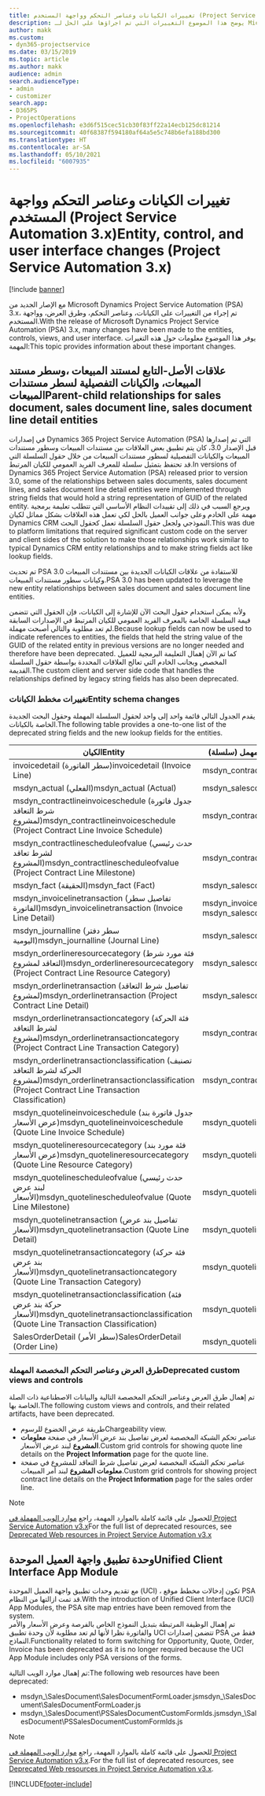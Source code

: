 ```yaml
---
title: تغييرات الكيانات وعناصر التحكم وواجهة المستخدم (Project Service Automation 3.x)
description: يوضح هذا الموضوع التغييرات التي تم اجراؤها علي الحل لـ Microsoft Dynamics Project Service Automation 3.x.
author: makk
ms.custom:
- dyn365-projectservice
ms.date: 03/15/2019
ms.topic: article
ms.author: makk
audience: admin
search.audienceType:
- admin
- customizer
search.app:
- D365PS
- ProjectOperations
ms.openlocfilehash: e3d6f515cec51cb30f83ff22a14ecb125dc81214
ms.sourcegitcommit: 40f68387f594180af64a5e5c748b6efa188bd300
ms.translationtype: HT
ms.contentlocale: ar-SA
ms.lasthandoff: 05/10/2021
ms.locfileid: "6007935"
---
```

# <a name="entity-control-and-user-interface-changes-project-service-automation-3x"></a><span data-ttu-id="8def9-103">تغييرات الكيانات وعناصر التحكم وواجهة المستخدم (Project Service Automation 3.x)</span><span class="sxs-lookup"><span data-stu-id="8def9-103">Entity, control, and user interface changes (Project Service Automation 3.x)</span></span>

[!include [banner](../../includes/psa-now-project-operations.md)]


<span data-ttu-id="8def9-104">مع الإصار الجديد من Microsoft Dynamics Project Service Automation (PSA) 3.x، تم إجراء من التغييرات على الكيانات، وعناصر التحكم، وطرق العرض، وواجهة المستخدم.</span><span class="sxs-lookup"><span data-stu-id="8def9-104">With the release of Microsoft Dynamics Project Service Automation (PSA) 3.x, many changes have been made to the entities, controls, views, and user interface.</span></span> <span data-ttu-id="8def9-105">يوفر هذا الموضوع معلومات حول هذه التغيرات المهمة:</span><span class="sxs-lookup"><span data-stu-id="8def9-105">This topic provides information about these important changes.</span></span>

## <a name="parent-child-relationships-for-sales-document-sales-document-line-sales-document-line-detail-entities"></a><span data-ttu-id="8def9-106">علاقات الأصل-التابع لمستند المبيعات ،وسطر مستند المبيعات، والكيانات التفصيلية لسطر مستندات المبيعات</span><span class="sxs-lookup"><span data-stu-id="8def9-106">Parent-child relationships for sales document, sales document line, sales document line detail entities</span></span>
<span data-ttu-id="8def9-107">في إصدارات Dynamics 365 Project Service Automation (PSA) التي تم إصدارها قبل الإصدار 3.0، كان يتم تطبيق بعض العلاقات بين مستندات المبيعات وسطور مستندات المبيعات والكيانات التفصيلية لسطور مستندات المبيعات من خلال حقول السلسلة التي قد تحتفظ بتمثيل سلسلة للمعرف الفريد العمومي للكيان المرتبط.</span><span class="sxs-lookup"><span data-stu-id="8def9-107">In versions of Dynamics 365 Project Service Automation (PSA) released prior to version 3.0, some of the relationships between sales documents, sales document lines, and sales document line detail entities were implemented through string fields that would hold a string representation of GUID of the related entity.</span></span> <span data-ttu-id="8def9-108">ويرجع السبب في ذلك إلى تقييدات النظام الأساسي التي تتطلب تعليمة برمجية مهمة على الخادم وعلى جوانب العميل بالحل لكي تعمل هذه العلاقات بشكل مماثل لكيان Dynamics CRM النموذجي ولجعل حقول السلسلة تعمل كحقول البحث.</span><span class="sxs-lookup"><span data-stu-id="8def9-108">This was due to platform limitations that required significant custom code on the server and client sides of the solution to make those relationships work similar to typical Dynamics CRM entity relationships and to make string fields act like lookup fields.</span></span>

<span data-ttu-id="8def9-109">تم تحديث PSA 3.0 للاستفادة من علاقات الكيانات الجديدة بين مستندات المبيعات وكيانات سطور مستندات المبيعات.</span><span class="sxs-lookup"><span data-stu-id="8def9-109">PSA 3.0 has been updated to leverage the new entity relationships between sales document and sales document line entities.</span></span>

<span data-ttu-id="8def9-110">ولأنه يمكن استخدام حقول البحث الآن للإشارة إلى الكيانات، فإن الحقول التي تتضمن قيمة السلسلة الخاصة بالمعرف الفريد العمومي للكيان المرتبط في الإصدارات السابقة لم تعد مطلوبة والتالي أصبحت مهملة.</span><span class="sxs-lookup"><span data-stu-id="8def9-110">Because lookup fields can now be used to indicate references to entities, the fields that held the string value of the GUID of the related entity in previous versions are no longer needed and therefore have been deprecated.</span></span> <span data-ttu-id="8def9-111">كما تم الآن إهمال التعليمة البرمجية للعميل المخصص وبجانب الخادم التي تعالج العلاقات المحددة بواسطة حقول السلسلة القديمة.</span><span class="sxs-lookup"><span data-stu-id="8def9-111">The custom client and server side code that handles the relationships defined by legacy string fields has also been deprecated.</span></span>

### <a name="entity-schema-changes"></a><span data-ttu-id="8def9-112">تغييرات مخطط الكيانات</span><span class="sxs-lookup"><span data-stu-id="8def9-112">Entity schema changes</span></span>
<span data-ttu-id="8def9-113">يقدم الجدول التالي قائمة واحد إلى واحد لحقول السلسلة المهملة وحقول البحث الجديدة الخاصة بالكيانات.</span><span class="sxs-lookup"><span data-stu-id="8def9-113">The following table provides a one-to-one list of the deprecated string fields and the new lookup fields for the entities.</span></span> 

 <span data-ttu-id="8def9-114">الكيان</span><span class="sxs-lookup"><span data-stu-id="8def9-114">Entity</span></span> |   <span data-ttu-id="8def9-115">الحقل المهمل (سلسلة)</span><span class="sxs-lookup"><span data-stu-id="8def9-115">Deprecated field (String)</span></span> | <span data-ttu-id="8def9-116">الحقل الجديد (بحث)</span><span class="sxs-lookup"><span data-stu-id="8def9-116">New field (Lookup)</span></span>
--- | --- | ---
<span data-ttu-id="8def9-117">invoicedetail (سطر الفاتورة)</span><span class="sxs-lookup"><span data-stu-id="8def9-117">invoicedetail (Invoice Line)</span></span> |  <span data-ttu-id="8def9-118">msdyn_contractline</span><span class="sxs-lookup"><span data-stu-id="8def9-118">msdyn_contractline</span></span> |    <span data-ttu-id="8def9-119">msdyn_contractlineid</span><span class="sxs-lookup"><span data-stu-id="8def9-119">msdyn_contractlineid</span></span>
<span data-ttu-id="8def9-120">msdyn_actual (الفعلي)</span><span class="sxs-lookup"><span data-stu-id="8def9-120">msdyn_actual (Actual)</span></span> | <span data-ttu-id="8def9-121">msdyn_salescontractline</span><span class="sxs-lookup"><span data-stu-id="8def9-121">msdyn_salescontractline</span></span> |   <span data-ttu-id="8def9-122">msdyn_salescontractlineid</span><span class="sxs-lookup"><span data-stu-id="8def9-122">msdyn_salescontractlineid</span></span>
<span data-ttu-id="8def9-123">msdyn_contractlineinvoiceschedule (جدول فاتورة شرط التعاقد لمشروع)</span><span class="sxs-lookup"><span data-stu-id="8def9-123">msdyn_contractlineinvoiceschedule (Project Contract Line Invoice Schedule)</span></span> |    <span data-ttu-id="8def9-124">msdyn_contractline</span><span class="sxs-lookup"><span data-stu-id="8def9-124">msdyn_contractline</span></span> |    <span data-ttu-id="8def9-125">msdyn_contractlineid</span><span class="sxs-lookup"><span data-stu-id="8def9-125">msdyn_contractlineid</span></span>
<span data-ttu-id="8def9-126">msdyn_contractlinescheduleofvalue (حدث رئيسي لشرط تعاقد المشروع)</span><span class="sxs-lookup"><span data-stu-id="8def9-126">msdyn_contractlinescheduleofvalue (Project Contract Line Milestone)</span></span> |   <span data-ttu-id="8def9-127">msdyn_contractline</span><span class="sxs-lookup"><span data-stu-id="8def9-127">msdyn_contractline</span></span> |    <span data-ttu-id="8def9-128">msdyn_contractlineid</span><span class="sxs-lookup"><span data-stu-id="8def9-128">msdyn_contractlineid</span></span>
<span data-ttu-id="8def9-129">msdyn_fact (الحقيقة)</span><span class="sxs-lookup"><span data-stu-id="8def9-129">msdyn_fact (Fact)</span></span> | <span data-ttu-id="8def9-130">msdyn_salescontractline</span><span class="sxs-lookup"><span data-stu-id="8def9-130">msdyn_salescontractline</span></span> |   <span data-ttu-id="8def9-131">msdyn_salescontractlineid</span><span class="sxs-lookup"><span data-stu-id="8def9-131">msdyn_salescontractlineid</span></span>
<span data-ttu-id="8def9-132">msdyn_invoicelinetransaction (تفاصيل سطر الفاتورة)</span><span class="sxs-lookup"><span data-stu-id="8def9-132">msdyn_invoicelinetransaction (Invoice Line Detail)</span></span> | <span data-ttu-id="8def9-133">msdyn_invoiceline</span><span class="sxs-lookup"><span data-stu-id="8def9-133">msdyn_invoiceline</span></span> <br> <span data-ttu-id="8def9-134">msdyn_salescontractline</span><span class="sxs-lookup"><span data-stu-id="8def9-134">msdyn_salescontractline</span></span> | <span data-ttu-id="8def9-135">msdyn_invoicelineid</span><span class="sxs-lookup"><span data-stu-id="8def9-135">msdyn_invoicelineid</span></span> <br> <span data-ttu-id="8def9-136">msdyn_salescontractlineid</span><span class="sxs-lookup"><span data-stu-id="8def9-136">msdyn_salescontractlineid</span></span>
<span data-ttu-id="8def9-137">msdyn_journalline (سطر دفتر اليومية)</span><span class="sxs-lookup"><span data-stu-id="8def9-137">msdyn_journalline (Journal Line)</span></span> |  <span data-ttu-id="8def9-138">msdyn_salescontractline</span><span class="sxs-lookup"><span data-stu-id="8def9-138">msdyn_salescontractline</span></span> |   <span data-ttu-id="8def9-139">msdyn_salescontractlineid</span><span class="sxs-lookup"><span data-stu-id="8def9-139">msdyn_salescontractlineid</span></span>
<span data-ttu-id="8def9-140">msdyn_orderlineresourcecategory (فئة مورد شرط التعاقد لمشروع)</span><span class="sxs-lookup"><span data-stu-id="8def9-140">msdyn_orderlineresourcecategory (Project Contract Line Resource Category)</span></span> | <span data-ttu-id="8def9-141">msdyn_salescontractline</span><span class="sxs-lookup"><span data-stu-id="8def9-141">msdyn_salescontractline</span></span> |   <span data-ttu-id="8def9-142">msdyn_contractlineid</span><span class="sxs-lookup"><span data-stu-id="8def9-142">msdyn_contractlineid</span></span>
<span data-ttu-id="8def9-143">msdyn_orderlinetransaction (تفاصيل شرط التعاقد لمشروع)</span><span class="sxs-lookup"><span data-stu-id="8def9-143">msdyn_orderlinetransaction (Project Contract Line Detail)</span></span> | <span data-ttu-id="8def9-144">msdyn_salescontractline</span><span class="sxs-lookup"><span data-stu-id="8def9-144">msdyn_salescontractline</span></span> |   <span data-ttu-id="8def9-145">msdyn_salescontractlineid</span><span class="sxs-lookup"><span data-stu-id="8def9-145">msdyn_salescontractlineid</span></span>
<span data-ttu-id="8def9-146">msdyn_orderlinetransactioncategory (فئة الحركة لشرط التعاقد لمشروع)</span><span class="sxs-lookup"><span data-stu-id="8def9-146">msdyn_orderlinetransactioncategory (Project Contract Line Transaction Category)</span></span> |   <span data-ttu-id="8def9-147">msdyn_contractline</span><span class="sxs-lookup"><span data-stu-id="8def9-147">msdyn_contractline</span></span> |    <span data-ttu-id="8def9-148">msdyn_contractlineid</span><span class="sxs-lookup"><span data-stu-id="8def9-148">msdyn_contractlineid</span></span>
<span data-ttu-id="8def9-149">msdyn_orderlinetransactionclassification (تصنيف الحركة لشرط التعاقد لمشروع)</span><span class="sxs-lookup"><span data-stu-id="8def9-149">msdyn_orderlinetransactionclassification (Project Contract Line Transaction Classification)</span></span> |   <span data-ttu-id="8def9-150">msdyn_contractline</span><span class="sxs-lookup"><span data-stu-id="8def9-150">msdyn_contractline</span></span> |    <span data-ttu-id="8def9-151">msdyn_contractlineid</span><span class="sxs-lookup"><span data-stu-id="8def9-151">msdyn_contractlineid</span></span>
<span data-ttu-id="8def9-152">msdyn_quotelineinvoiceschedule (جدول فاتورة بند عرض الأسعار)</span><span class="sxs-lookup"><span data-stu-id="8def9-152">msdyn_quotelineinvoiceschedule (Quote Line Invoice Schedule)</span></span> |  <span data-ttu-id="8def9-153">msdyn_quoteline</span><span class="sxs-lookup"><span data-stu-id="8def9-153">msdyn_quoteline</span></span> |   <span data-ttu-id="8def9-154">msdyn_quotelineid</span><span class="sxs-lookup"><span data-stu-id="8def9-154">msdyn_quotelineid</span></span>
<span data-ttu-id="8def9-155">msdyn_quotelineresourcecategory (فئة مورد بند عرض الأسعار)</span><span class="sxs-lookup"><span data-stu-id="8def9-155">msdyn_quotelineresourcecategory (Quote Line Resource Category)</span></span> |    <span data-ttu-id="8def9-156">msdyn_quoteline</span><span class="sxs-lookup"><span data-stu-id="8def9-156">msdyn_quoteline</span></span> |   <span data-ttu-id="8def9-157">msdyn_quotelineid</span><span class="sxs-lookup"><span data-stu-id="8def9-157">msdyn_quotelineid</span></span>
<span data-ttu-id="8def9-158">msdyn_quotelinescheduleofvalue (حدث رئيسي لبند عرض الأسعار)</span><span class="sxs-lookup"><span data-stu-id="8def9-158">msdyn_quotelinescheduleofvalue (Quote Line Milestone)</span></span> | <span data-ttu-id="8def9-159">msdyn_quoteline</span><span class="sxs-lookup"><span data-stu-id="8def9-159">msdyn_quoteline</span></span> |   <span data-ttu-id="8def9-160">msdyn_quotelineid</span><span class="sxs-lookup"><span data-stu-id="8def9-160">msdyn_quotelineid</span></span>
<span data-ttu-id="8def9-161">msdyn_quotelinetransaction (تفاصيل بند عرض الأسعار)</span><span class="sxs-lookup"><span data-stu-id="8def9-161">msdyn_quotelinetransaction (Quote Line Detail)</span></span> |    <span data-ttu-id="8def9-162">msdyn_quoteline</span><span class="sxs-lookup"><span data-stu-id="8def9-162">msdyn_quoteline</span></span> |   <span data-ttu-id="8def9-163">msdyn_quotelineid</span><span class="sxs-lookup"><span data-stu-id="8def9-163">msdyn_quotelineid</span></span>
<span data-ttu-id="8def9-164">msdyn_quotelinetransactioncategory (فئة حركة بند عرض الأسعار)</span><span class="sxs-lookup"><span data-stu-id="8def9-164">msdyn_quotelinetransactioncategory (Quote Line Transaction Category)</span></span> |  <span data-ttu-id="8def9-165">msdyn_quoteline</span><span class="sxs-lookup"><span data-stu-id="8def9-165">msdyn_quoteline</span></span> |   <span data-ttu-id="8def9-166">msdyn_quotelineid</span><span class="sxs-lookup"><span data-stu-id="8def9-166">msdyn_quotelineid</span></span>
<span data-ttu-id="8def9-167">msdyn_quotelinetransactionclassification (فئة حركة بند عرض الأسعار)</span><span class="sxs-lookup"><span data-stu-id="8def9-167">msdyn_quotelinetransactionclassification (Quote Line Transaction Classification)</span></span> |  <span data-ttu-id="8def9-168">msdyn_quoteline</span><span class="sxs-lookup"><span data-stu-id="8def9-168">msdyn_quoteline</span></span> |   <span data-ttu-id="8def9-169">msdyn_quotelineid</span><span class="sxs-lookup"><span data-stu-id="8def9-169">msdyn_quotelineid</span></span>
<span data-ttu-id="8def9-170">SalesOrderDetail (سطر الأمر)</span><span class="sxs-lookup"><span data-stu-id="8def9-170">SalesOrderDetail (Order Line)</span></span> | <span data-ttu-id="8def9-171">msdyn_quotelineid</span><span class="sxs-lookup"><span data-stu-id="8def9-171">msdyn_quotelineid</span></span> | <span data-ttu-id="8def9-172">msdyn_quoteline</span><span class="sxs-lookup"><span data-stu-id="8def9-172">msdyn_quoteline</span></span> 

### <a name="deprecated-custom-views-and-controls"></a><span data-ttu-id="8def9-173">طرق العرض وعناصر التحكم المخصصة المهملة</span><span class="sxs-lookup"><span data-stu-id="8def9-173">Deprecated custom views and controls</span></span>
<span data-ttu-id="8def9-174">تم إهمال طرق العرض وعناصر التحكم المخصصة التالية والبيانات الاصطناعية ذات الصلة الخاصة بها.</span><span class="sxs-lookup"><span data-stu-id="8def9-174">The following custom views and controls, and their related artifacts, have been deprecated.</span></span>

- <span data-ttu-id="8def9-175">طريقة عرض الخضوع للرسوم</span><span class="sxs-lookup"><span data-stu-id="8def9-175">Chargeability view.</span></span>
- <span data-ttu-id="8def9-176">عناصر تحكم الشبكة المخصصة لعرض تفاصيل بند عرض الأسعار في صفحة **معلومات المشروع** لبند عرض الأسعار.</span><span class="sxs-lookup"><span data-stu-id="8def9-176">Custom grid controls for showing quote line details on the **Project Information** page for the quote line.</span></span>
- <span data-ttu-id="8def9-177">عناصر تحكم الشبكة المخصصة لعرض تفاصيل شرط التعاقد للمشروع في صفحة **معلومات المشروع** لبند أمر المبيعات.</span><span class="sxs-lookup"><span data-stu-id="8def9-177">Custom grid controls for showing project contract line details on the **Project Information** page for the sales order line.</span></span>

> [!NOTE]
> <span data-ttu-id="8def9-178">للحصول على قائمة كاملة بالموارد المهمة، راجع [موارد الويب المهملة في Project Service Automation v3.x](../developer-guides/web-resources-deprecated-v3.x.md)</span><span class="sxs-lookup"><span data-stu-id="8def9-178">For the full list of deprecated resources, see [Deprecated Web resources in Project Service Automation v3.x](../developer-guides/web-resources-deprecated-v3.x.md)</span></span>

## <a name="unified-client-interface-app-module"></a><span data-ttu-id="8def9-179">وحدة تطبيق واجهة العميل الموحدة</span><span class="sxs-lookup"><span data-stu-id="8def9-179">Unified Client Interface App Module</span></span>
<span data-ttu-id="8def9-180">مع تقديم وحدات تطبيق واجهة العميل الموحدة (UCI) ، تكون إدخالات مخطط موقع PSA قد تمت ازالتها من النظام.</span><span class="sxs-lookup"><span data-stu-id="8def9-180">With the introduction of Unified Client Interface (UCI) App Modules, the PSA site map entries have been removed from the system.</span></span>  
<span data-ttu-id="8def9-181">تم إهمال الوظيفة المرتبطة بتبديل النموذج الخاص بالفرصة وعرض الأسعار والأمر والفاتورة نظرا لأنها لم تعد مطلوبة لأن وحدة تطبيق UCI تتضمن إصدارات PSA فقط من النماذج.</span><span class="sxs-lookup"><span data-stu-id="8def9-181">Functionality related to form switching for Opportunity, Quote, Order, Invoice has been deprecated as it is no longer required because the UCI App Module includes only PSA versions of the forms.</span></span>  

<span data-ttu-id="8def9-182">تم إهمال موارد الويب التالية:</span><span class="sxs-lookup"><span data-stu-id="8def9-182">The following web resources have been deprecated:</span></span>

- <span data-ttu-id="8def9-183">msdyn_\SalesDocument\SalesDocumentFormLoader.js</span><span class="sxs-lookup"><span data-stu-id="8def9-183">msdyn_\SalesDocument\SalesDocumentFormLoader.js</span></span>
- <span data-ttu-id="8def9-184">msdyn_\SalesDocument\PSSalesDocumentCustomFormIds.js</span><span class="sxs-lookup"><span data-stu-id="8def9-184">msdyn_\SalesDocument\PSSalesDocumentCustomFormIds.js</span></span>

> [!NOTE]
> <span data-ttu-id="8def9-185">للحصول على قائمة كاملة بالموارد المهمة، راجع [موارد الويب المهملة في Project Service Automation v3.x](../developer-guides/web-resources-deprecated-v3.x.md).</span><span class="sxs-lookup"><span data-stu-id="8def9-185">For the full list of deprecated resources, see [Deprecated Web resources in Project Service Automation v3.x](../developer-guides/web-resources-deprecated-v3.x.md).</span></span>




[!INCLUDE[footer-include](../../includes/footer-banner.md)]